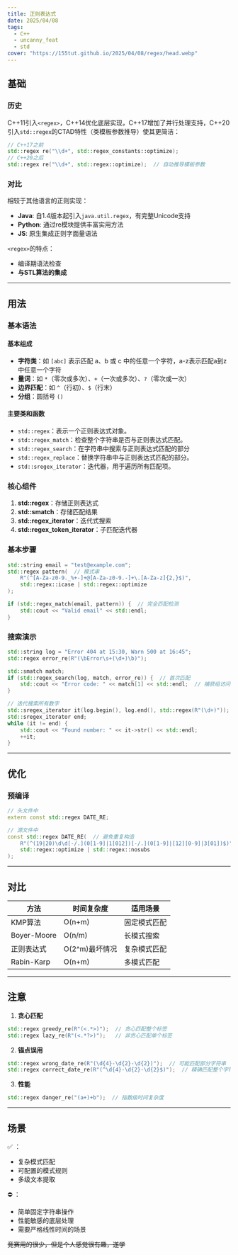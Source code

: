 ```yaml
---
title: 正则表达式
date: 2025/04/08
tags:
  - C++
  - uncanny_feat
  - std
cover: "https://155tut.github.io/2025/04/08/regex/head.webp"
---
```

## 基础

### 历史
C++11引入`<regex>`，C++14优化底层实现，C++17增加了并行处理支持，C++20引入`std::regex`的CTAD特性（类模板参数推导）使其更简洁：

```c++
// C++17之前
std::regex re("\\d+", std::regex_constants::optimize);
// C++20之后
std::regex re("\\d+", std::regex::optimize);  // 自动推导模板参数
```

### 对比
相较于其他语言的正则实现：
- **Java**: 自1.4版本起引入`java.util.regex`，有完整Unicode支持
- **Python**: 通过re模块提供丰富实用方法
- **JS**: 原生集成正则字面量语法

`<regex>`的特点：

- 编译期语法检查
- **与STL算法的集成**

---

## 用法

### 基本语法

#### 基本组成

- **字符类**：如 `[abc]` 表示匹配 a、b 或 c 中的任意一个字符，a-z表示匹配a到z中任意一个字符
- **量词**：如 `*`（零次或多次）、`+`（一次或多次）、`?`（零次或一次）
- **边界匹配**：如 `^`（行初）、`$`（行末）
- **分组**：圆括号 `()` 

#### 主要类和函数

- `std::regex`：表示一个正则表达式对象。
- `std::regex_match`：检查整个字符串是否与正则表达式匹配。
- `std::regex_search`：在字符串中搜索与正则表达式匹配的部分
- `std::regex_replace`：替换字符串中与正则表达式匹配的部分。
- `std::sregex_iterator`：迭代器，用于遍历所有匹配项。

### 核心组件
1. **std::regex**：存储正则表达式
2. **std::smatch**：存储匹配结果
3. **std::regex_iterator**：迭代式搜索
4. **std::regex_token_iterator**：子匹配迭代器

### 基本步骤
```c++
std::string email = "test@example.com";
std::regex pattern(  // 模式串
    R"(^[A-Za-z0-9._%+-]+@[A-Za-z0-9.-]+\.[A-Za-z]{2,}$)", 
    std::regex::icase | std::regex::optimize
);

if (std::regex_match(email, pattern)) {  // 完全匹配检测
    std::cout << "Valid email" << std::endl;
}
```

### 搜索演示
```c++
std::string log = "Error 404 at 15:30, Warn 500 at 16:45";
std::regex error_re(R"(\bError\s+(\d+)\b)"); 

std::smatch match;
if (std::regex_search(log, match, error_re)) {  // 首次匹配
    std::cout << "Error code: " << match[1] << std::endl;  // 捕获组访问
}

// 迭代搜索所有数字
std::sregex_iterator it(log.begin(), log.end(), std::regex(R"(\d+)"));
std::sregex_iterator end;
while (it != end) {
    std::cout << "Found number: " << it->str() << std::endl;
    ++it;
}
```

---

## 优化

### 预编译
```c++
// 头文件中
extern const std::regex DATE_RE;  

// 源文件中
const std::regex DATE_RE(  // 避免重复构造
    R"(^(19|20)\d\d[-/.](0[1-9]|1[012])[-/.](0[1-9]|[12][0-9]|3[01])$)", 
    std::regex::optimize | std::regex::nosubs
);
```

------

## 对比

| 方法        | 时间复杂度     | 适用场景     |
| ----------- | -------------- | ------------ |
| KMP算法     | O(n+m)         | 固定模式匹配 |
| Boyer-Moore | O(n/m)         | 长模式搜索   |
| 正则表达式  | O(2^m)最坏情况 | 复杂模式匹配 |
| Rabin-Karp  | O(n+m)         | 多模式匹配   |

---

## 注意

1. **贪心匹配**
```c++
std::regex greedy_re(R"(<.*>)");  // 贪心匹配整个标签
std::regex lazy_re(R"(<.*?>)");   // 非贪心匹配单个标签
```

2. **锚点误用**
```c++
std::regex wrong_date_re(R"(\d{4}-\d{2}-\d{2})");  // 可能匹配部分字符串
std::regex correct_date_re(R"(^\d{4}-\d{2}-\d{2}$)");  // 精确匹配整个字符串
```

3. **性能**
```c++
std::regex danger_re("(a+)+b");  // 指数级时间复杂度
```

---

## 场景

✅ ：
- 复杂模式匹配
- 可配置的模式规则
- 多级文本提取

⛔ ：
- 简单固定字符串操作
- 性能敏感的底层处理
- 需要严格线性时间的场景

~~竞赛用的很少，但是个人感觉很有趣，遂学~~
